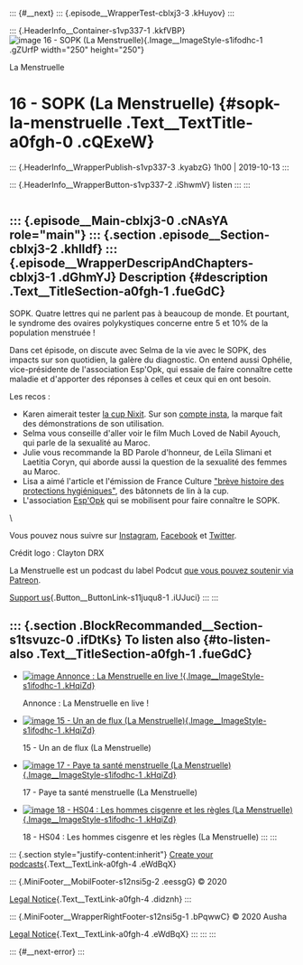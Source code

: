 ::: {#__next}
::: {.episode__WrapperTest-cblxj3-3 .kHuyov}
:::

::: {.HeaderInfo__Container-s1vp337-1 .kkfVBP}
![image 16 - SOPK (La Menstruelle)](){.Image__ImageStyle-s1ifodhc-1
.gZUrfP width="250" height="250"}[](/la-menstruelle)

La Menstruelle

16 - SOPK (La Menstruelle) {#sopk-la-menstruelle .Text__TextTitle-a0fgh-0 .cQExeW}
==========================

::: {.HeaderInfo__WrapperPublish-s1vp337-3 .kyabzG}
1h00 \| 2019-10-13
:::

::: {.HeaderInfo__WrapperButton-s1vp337-2 .iShwmV}
listen
:::
:::

<div>

![]()

</div>

::: {.episode__Main-cblxj3-0 .cNAsYA role="main"}
::: {.section .episode__Section-cblxj3-2 .khlldf}
::: {.episode__WrapperDescripAndChapters-cblxj3-1 .dGhmYJ}
Description {#description .Text__TitleSection-a0fgh-1 .fueGdC}
-----------

SOPK. Quatre lettres qui ne parlent pas à beaucoup de monde. Et
pourtant, le syndrome des ovaires polykystiques concerne entre 5 et 10%
de la population menstruée ! 

Dans cet épisode, on discute avec Selma de la vie avec le SOPK, des
impacts sur son quotidien, la galère du diagnostic. On entend aussi
Ophélie, vice-présidente de l\'association Esp\'Opk, qui essaie de faire
connaître cette maladie et d\'apporter des réponses à celles et ceux qui
en ont besoin.

Les recos :

-   Karen aimerait tester [la cup Nixit](https://letsnixit.com). Sur son
    [compte insta](https://www.instagram.com/letsnixit), la marque fait
    des démonstrations de son utilisation.
-   Selma vous conseille d\'aller voir le film Much Loved de Nabil
    Ayouch, qui parle de la sexualité au Maroc.
-   Julie vous recommande la BD Parole d\'honneur, de Leïla Slimani et
    Laetitia Coryn, qui aborde aussi la question de la sexualité des
    femmes au Maroc.
-   Lisa a aimé l\'article et l\'émission de France Culture [\"brève
    histoire des protections
    hygiéniques\"](https://www.franceculture.fr/societe/des-batonnets-de-lin-a-la-cup-histoire-des-protections-hygieniques),
    des bâtonnets de lin à la cup.
-   L\'association [Esp\'Opk](https://www.esp-opk.org) qui se mobilisent
    pour faire connaître le SOPK.

\

Vous pouvez nous suivre sur
[Instagram](https://www.instagram.com/lamenstruelle/),
[Facebook](https://www.facebook.com/LaMenstruelle/) et
[Twitter](https://twitter.com/lamenstruelle). 

Crédit logo : Clayton DRX

La Menstruelle est un podcast du label Podcut [que vous pouvez soutenir
via Patreon](http://www.patreon.com/podcut).  

[Support
us](https://www.patreon.com/podcut){.Button__ButtonLink-s11juqu8-1
.iUJuci}
:::
:::

::: {.section .BlockRecommanded__Section-s1tsvuzc-0 .ifDtKs}
To listen also {#to-listen-also .Text__TitleSection-a0fgh-1 .fueGdC}
--------------

-   [![image Annonce : La Menstruelle en live
    !](https://image.ausha.co/dMPzQi5LJd7Zv2XObye7K0GMtZcFrH4klUibcQdt_400x400.jpeg){.Image__ImageStyle-s1ifodhc-1
    .kHqiZd}](/la-menstruelle/annonce-la-menstruelle-en-live)

    Annonce : La Menstruelle en live !

-   [![image 15 - Un an de flux (La
    Menstruelle)](https://image.ausha.co/dMPzQi5LJd7Zv2XObye7K0GMtZcFrH4klUibcQdt_400x400.jpeg){.Image__ImageStyle-s1ifodhc-1
    .kHqiZd}](/la-menstruelle/15-un-an-de-flux-la-menstruelle)

    15 - Un an de flux (La Menstruelle)

-   [![image 17 - Paye ta santé menstruelle (La
    Menstruelle)](https://image.ausha.co/dMPzQi5LJd7Zv2XObye7K0GMtZcFrH4klUibcQdt_400x400.jpeg){.Image__ImageStyle-s1ifodhc-1
    .kHqiZd}](/la-menstruelle/17-paye-ta-sante-menstruelle-la-menstruelle)

    17 - Paye ta santé menstruelle (La Menstruelle)

-   [![image 18 - HS04 : Les hommes cisgenre et les règles (La
    Menstruelle)](https://image.ausha.co/6IdVUTVBqjBa1zzTZjd3KRF6TmlmNwMJl2HR2NMb_400x400.jpeg){.Image__ImageStyle-s1ifodhc-1
    .kHqiZd}](/la-menstruelle/18-hs04-les-hommes-cisgenre-et-les-regles-la-menstruelle)

    18 - HS04 : Les hommes cisgenre et les règles (La Menstruelle)
:::
:::

::: {.section style="justify-content:inherit"}
[Create your podcasts](https://www.ausha.co/){.Text__TextLink-a0fgh-4
.eWdBqX}

::: {.MiniFooter__MobilFooter-s12nsi5g-2 .eessgG}
© 2020

[Legal
Notice](https://www.ausha.co/legal-notice/){.Text__TextLink-a0fgh-4
.didznh}
:::

::: {.MiniFooter__WrapperRightFooter-s12nsi5g-1 .bPqwwC}
© 2020 Ausha

[Legal
Notice](https://www.ausha.co/legal-notice/){.Text__TextLink-a0fgh-4
.eWdBqX}
:::
:::
:::

::: {#__next-error}
:::
